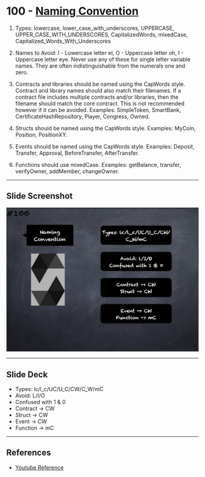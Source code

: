 # 100 - [Naming Convention](Naming%20Convention.md)
1.  Types: lowercase, lower_case_with_underscores, UPPERCASE, UPPER_CASE_WITH_UNDERSCORES, CapitalizedWords, mixedCase, Capitalized_Words_With_Underscores
    
2.  Names to Avoid: l - Lowercase letter el, O - Uppercase letter oh, I - Uppercase letter eye. Never use any of these for single letter variable names. They are often indistinguishable from the numerals one and zero.
    
3.  Contracts and libraries should be named using the CapWords style. Contract and library names should also match their filenames. If a contract file includes multiple contracts and/or libraries, then the filename should match the core contract. This is not recommended however if it can be avoided. Examples: SimpleToken, SmartBank, CertificateHashRepository, Player, Congress, Owned.
    
4.  Structs should be named using the CapWords style. Examples: MyCoin, Position, PositionXY.
    
5.  Events should be named using the CapWords style. Examples: Deposit, Transfer, Approval, BeforeTransfer, AfterTransfer.
    
6.  Functions should use mixedCase. Examples: getBalance, transfer, verifyOwner, addMember, changeOwner.

___
## Slide Screenshot
![100.png](../images/solidity101/100.png)
___
## Slide Deck
- Types: lc/l_c/UC/U_C/CW/C_W/mC
- Avoid: L/I/O
- Confused with 1 & 0
- Contract -> CW
- Struct -> CW
- Event -> CW
- Function -> mC
___
## References
- [Youtube Reference](https://youtu.be/_oN7XuyhoZA?t=1652)


